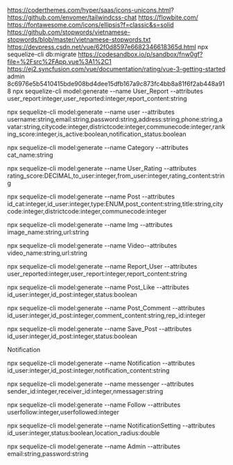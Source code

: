 https://coderthemes.com/hyper/saas/icons-unicons.html?
https://github.com/envomer/tailwindcss-chat
https://flowbite.com/
https://fontawesome.com/icons/ellipsis?f=classic&s=solid
https://github.com/stopwords/vietnamese-stopwords/blob/master/vietnamese-stopwords.txt
 https://devpress.csdn.net/vue/62f0d8597e6682346618365d.html
npx sequelize-cli db:migrate
https://codesandbox.io/p/sandbox/fnw0gf?file=%2Fsrc%2FApp.vue%3A1%2C1
https://ej2.syncfusion.com/vue/documentation/rating/vue-3-getting-started
admin 8c6976e5b5410415bde908bd4dee15dfb167a9c873fc4bb8a81f6f2ab448a918
npx sequelize-cli model:generate --name User_Report --attributes user_report:integer,user_reported:integer,report_content:string


npx sequelize-cli model:generate --name user --attributes username:string,email:string,password:string,address:string,phone:string,avatar:string,citycode:integer,districtcode:integer,communecode:integer,ranking_score:integer,is_active:boolean,notification_status:boolean

npx sequelize-cli model:generate --name Category --attributes cat_name:string

npx sequelize-cli model:generate --name User_Rating --attributes rating_score:DECIMAL,to_user:integer,from_user:integer,rating_content:string

npx sequelize-cli model:generate --name Post --attributes id_cat:integer,id_user:integer,type:ENUM,post_content:string,title:string,citycode:integer,districtcode:integer,communecode:integer


npx sequelize-cli model:generate --name Img --attributes image_name:string,url:string

npx sequelize-cli model:generate --name Video--attributes video_name:string,url:string


npx sequelize-cli model:generate --name Report_User --attributes user_reported:integer,user_report:integer,report_content:string


npx sequelize-cli model:generate --name Post_Like --attributes id_user:integer,id_post:integer,status:boolean


npx sequelize-cli model:generate --name Post_Comment --attributes id_user:integer,id_post:integer,comment_content:string,rep_id:integer


npx sequelize-cli model:generate --name Save_Post --attributes id_user:integer,id_post:integer,status:boolean

Notification

npx sequelize-cli model:generate --name Notification --attributes id_user:integer,id_post:integer,notification_content:string


npx sequelize-cli model:generate --name messenger --attributes sender_id:integer,receiver_id:integer,nmessager:string


npx sequelize-cli model:generate --name Follow --attributes userfollow:integer,userfollowed:integer

npx sequelize-cli model:generate --name NotificationSetting --attributes id_user:integer,status:boolean,location_radius:double

npx sequelize-cli model:generate --name Admin --attributes email:string,password:string